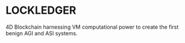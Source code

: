 # LOCKLEDGER
4D Blockchain harnessing VM computational power to create the first benign AGI and ASI systems.
